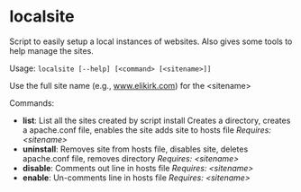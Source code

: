 # localsite
Script to easily setup a local instances of websites. Also gives some tools to help manage the sites.

Usage: `localsite [--help] [<command> [<sitename>]]`

Use the full site name (e.g., www.elikirk.com) for the &lt;sitename&gt;

Commands:
<ul>
   <li><strong>list</strong>: List all the sites created by script install     Creates a directory, creates a apache.conf file, enables the site adds site to hosts file <em>Requires: &lt;sitename&gt;</em></li>
   <li><strong>uninstall</strong>: Removes site from hosts file, disables site, deletes apache.conf file, removes directory <em>Requires: &lt;sitename&gt;</em></li>
   <li><strong>disable</strong>: Comments out line in hosts file <em>Requires: &lt;sitename&gt;</em></li>
   <li><strong>enable</strong>: Un-comments line in hosts file <em>Requires: &lt;sitename&gt;</em></li>
</ul>

